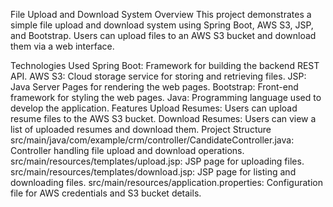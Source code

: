 File Upload and Download System
Overview
This project demonstrates a simple file upload and download system using Spring Boot, AWS S3, JSP, and Bootstrap. Users can upload files to an AWS S3 bucket and download them via a web interface.

Technologies Used
Spring Boot: Framework for building the backend REST API.
AWS S3: Cloud storage service for storing and retrieving files.
JSP: Java Server Pages for rendering the web pages.
Bootstrap: Front-end framework for styling the web pages.
Java: Programming language used to develop the application.
Features
Upload Resumes: Users can upload resume files to the AWS S3 bucket.
Download Resumes: Users can view a list of uploaded resumes and download them.
Project Structure
src/main/java/com/example/crm/controller/CandidateController.java: Controller handling file upload and download operations.
src/main/resources/templates/upload.jsp: JSP page for uploading files.
src/main/resources/templates/download.jsp: JSP page for listing and downloading files.
src/main/resources/application.properties: Configuration file for AWS credentials and S3 bucket details.
